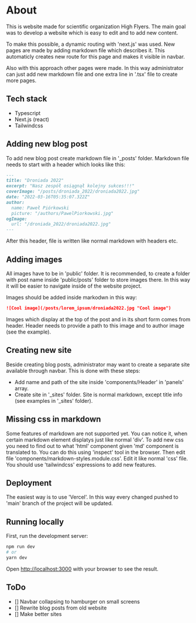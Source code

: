 # About

This is website made for scientific organization High Flyers.
The main goal was to develop a website which is easy to edit and to add new content.

To make this possible, a dynamic routing with 'next.js' was used.
New pages are made by adding markdown file which describes it.
This automaticly creates new route for this page and makes it visible in navbar.

Also with this approach other pages were made. In this way administrator
can just add new markdown file and one extra line in '.tsx' file to create more pages.

## Tech stack

- Typescript
- Next.js (react)
- Tailwindcss

## Adding new blog post

To add new blog post create markdown file in '\_posts' folder.
Markdown file needs to start with a header which looks like this:

```markdown
---
title: "Droniada 2022"
excerpt: "Nasz zespół osiągnął kolejny sukces!!!"
coverImage: "/posts/droniada_2022/droniada2022.jpg"
date: "2022-03-16T05:35:07.322Z"
author:
  name: Paweł Piórkowski
  picture: "/authors/PawelPiorkowski.jpg"
ogImage:
  url: "/droniada_2022/droniada2022.jpg"
---
```

After this header, file is written like normal markdown with headers etc.

## Adding images

All images have to be in 'public' folder. It is recommended,
to create a folder with post name inside 'public/posts' folder to store images there.
In this way it will be easier to navigate inside of the website project.

Images should be added inside markodwn in this way:

```markdown
![Cool image](/posts/lorem_ipsum/droniada2022.jpg "Cool image")
```

Images which display at the top of the post and in its short form comes from header.
Header needs to provide a path to this image and to author image (see the example).

## Creating new site

Beside creating blog posts, administrator may want to create
a separate site available through navbar. This is done with these steps:

- Add name and path of the site inside 'components/Header' in 'panels' array.
- Create site in '\_sites' folder. Site is normal markdown,
  except title info (see examples in '\_sites' folder).

## Missing css in markdown

Some features of markdown are not supported yet.
You can notice it, when certain markdown element displatys just like normal 'div'.
To add new css you need to find out to what 'html'
component given 'md' component is translated to.
You can do this using 'inspect' tool in the browser. Then edit file 'components/markdown-styles.module.css'.
Edit it like normal 'css' file.
You should use 'tailwindcss' expressions to add new features.

## Deployment

The easiest way is to use 'Vercel'.
In this way every changed pushed to 'main' branch of the project will be updated.

## Running locally

First, run the development server:

```bash
npm run dev
# or
yarn dev
```

Open [http://localhost:3000](http://localhost:3000)
with your browser to see the result.

## ToDo

- [] Navbar collapsing to hamburger on small screens
- [] Rewrite blog posts from old website
- [] Make better sites
